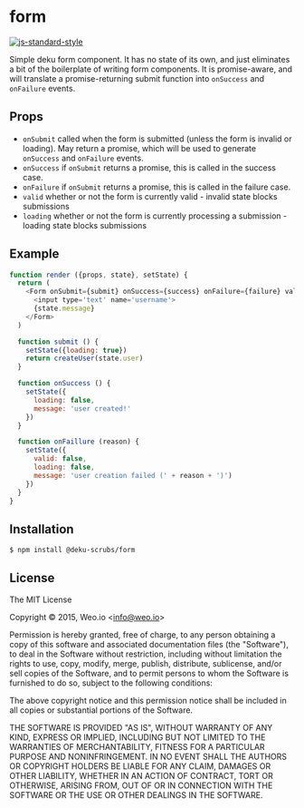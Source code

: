 
# form

[![js-standard-style](https://img.shields.io/badge/code%20style-standard-brightgreen.svg?style=flat)](https://github.com/feross/standard)

Simple deku form component.  It has no state of its own, and just eliminates a bit of the boilerplate of writing form components.  It is promise-aware, and will translate a promise-returning submit function into `onSuccess` and `onFailure` events.

## Props

  * `onSubmit` called when the form is submitted (unless the form is invalid or loading).  May return a promise, which will be used to generate `onSuccess` and `onFailure` events.
  * `onSuccess` if `onSubmit` returns a promise, this is called in the success case.
  * `onFailure` if `onSubmit` returns a promise, this is called in the failure case.
  * `valid` whether or not the form is currently valid - invalid state blocks submissions
  * `loading` whether or not the form is currently processing a submission - loading state blocks submissions

## Example

```javascript
function render ({props, state}, setState) {
  return (
    <Form onSubmit={submit} onSuccess={success} onFailure={failure} valid={state.valid} loading={state.loading}>
      <input type='text' name='username'>
      {state.message}
    </Form>
  )

  function submit () {
    setState({loading: true})
    return createUser(state.user)
  }

  function onSuccess () {
    setState({
      loading: false,
      message: 'user created!'
    })
  }

  function onFaillure (reason) {
    setState({
      valid: false,
      loading: false,
      message: 'user creation failed (' + reason + ')')
    })
  }
}
```

## Installation

    $ npm install @deku-scrubs/form

## License

The MIT License

Copyright &copy; 2015, Weo.io &lt;info@weo.io&gt;

Permission is hereby granted, free of charge, to any person obtaining a copy of this software and associated documentation files (the "Software"), to deal in the Software without restriction, including without limitation the rights to use, copy, modify, merge, publish, distribute, sublicense, and/or sell copies of the Software, and to permit persons to whom the Software is furnished to do so, subject to the following conditions:

The above copyright notice and this permission notice shall be included in all copies or substantial portions of the Software.

THE SOFTWARE IS PROVIDED "AS IS", WITHOUT WARRANTY OF ANY KIND, EXPRESS OR IMPLIED, INCLUDING BUT NOT LIMITED TO THE WARRANTIES OF MERCHANTABILITY, FITNESS FOR A PARTICULAR PURPOSE AND NONINFRINGEMENT. IN NO EVENT SHALL THE AUTHORS OR COPYRIGHT HOLDERS BE LIABLE FOR ANY CLAIM, DAMAGES OR OTHER LIABILITY, WHETHER IN AN ACTION OF CONTRACT, TORT OR OTHERWISE, ARISING FROM, OUT OF OR IN CONNECTION WITH THE SOFTWARE OR THE USE OR OTHER DEALINGS IN THE SOFTWARE.
